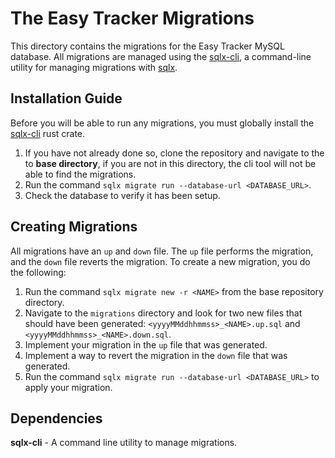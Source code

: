 # The Easy Tracker Migrations

This directory contains the migrations for the Easy Tracker MySQL database. All migrations are managed using the [sqlx-cli](https://crates.io/crates/sqlx-cli), a command-line utility for managing migrations with [sqlx](https://github.com/launchbadge/sqlx).

## Installation Guide

Before you will be able to run any migrations, you must globally install the [sqlx-cli](<(https://crates.io/crates/sqlx-cli)>)
rust crate.

1. If you have not already done so, clone the repository and navigate to the to **base directory**, if you are not in this directory, the cli tool will not be able to find the migrations.
2. Run the command `sqlx migrate run --database-url <DATABASE_URL>`.
3. Check the database to verify it has been setup.

## Creating Migrations

All migrations have an `up` and `down` file. The `up` file performs the migration, and the `down` file reverts the migration. To create a new migration, you do the following:

1. Run the command `sqlx migrate new -r <NAME>` from the base repository directory.
2. Navigate to the `migrations` directory and look for two new files that should have been generated: `<yyyyMMddhhmmss>_<NAME>.up.sql` and `<yyyyMMddhhmmss>_<NAME>.down.sql`.
3. Implement your migration in the `up` file that was generated.
4. Implement a way to revert the migration in the `down` file that was generated.
5. Run the command `sqlx migrate run --database-url <DATABASE_URL>` to apply your migration.

## Dependencies

**sqlx-cli** - A command line utility to manage migrations.
